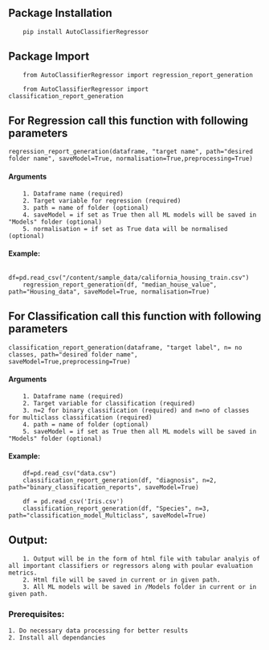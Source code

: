 ## Package Installation

        pip install AutoClassifierRegressor

## Package Import

        from AutoClassifierRegressor import regression_report_generation

        from AutoClassifierRegressor import classification_report_generation

## For Regression call this function with following parameters

    regression_report_generation(dataframe, "target name", path="desired folder name", saveModel=True, normalisation=True,preprocessing=True)

#### Arguments

        1. Dataframe name (required)
        2. Target variable for regression (required)
        3. path = name of folder (optional)
        4. saveModel = if set as True then all ML models will be saved in "Models" folder (optional)
        5. normalisation = if set as True data will be normalised (optional)

#### Example:

        df=pd.read_csv("/content/sample_data/california_housing_train.csv")
        regression_report_generation(df, "median_house_value", path="Housing_data", saveModel=True, normalisation=True)

## For Classification call this function with following parameters

    classification_report_generation(dataframe, "target label", n= no classes, path="desired folder name", saveModel=True,preprocessing=True)

#### Arguments

        1. Dataframe name (required)
        2. Target variable for classification (required)
        3. n=2 for binary classification (required) and n=no of classes for multiclass classification (required)
        4. path = name of folder (optional)
        5. saveModel = if set as True then all ML models will be saved in "Models" folder (optional)

#### Example:

        df=pd.read_csv("data.csv")
        classification_report_generation(df, "diagnosis", n=2, path="binary_classification_reports", saveModel=True)

        df = pd.read_csv('Iris.csv')
        classification_report_generation(df, "Species", n=3, path="classification_model_Multiclass", saveModel=True)

## Output:

        1. Output will be in the form of html file with tabular analyis of all important classifiers or regressors along with poular evaluation metrics.
        2. Html file will be saved in current or in given path.
        3. All ML models will be saved in /Models folder in current or in given path.

### Prerequisites:

    1. Do necessary data processing for better results
    2. Install all dependancies
